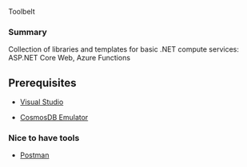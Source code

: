 Toolbelt

### Summary
Collection of libraries and templates for basic .NET compute services: ASP.NET Core Web, Azure Functions 

## Prerequisites

- [Visual Studio](https://visualstudio.microsoft.com/thank-you-downloading-visual-studio/?sku=Community&channel=Release&version=VS2022&source=VSLandingPage&cid=2030&passive=false)

- [CosmosDB Emulator](https://aka.ms/cosmosdb-emulator)

### Nice to have tools

- [Postman](https://www.postman.com/downloads/?utm_source=postman-home)